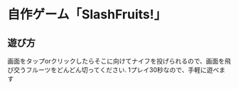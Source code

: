 # 自作ゲーム「SlashFruits!」
## 遊び方
画面をタップorクリックしたらそこに向けてナイフを投げられるので、画面を飛び交うフルーツをどんどん切ってください. 
1プレイ30秒なので、手軽に遊べます
